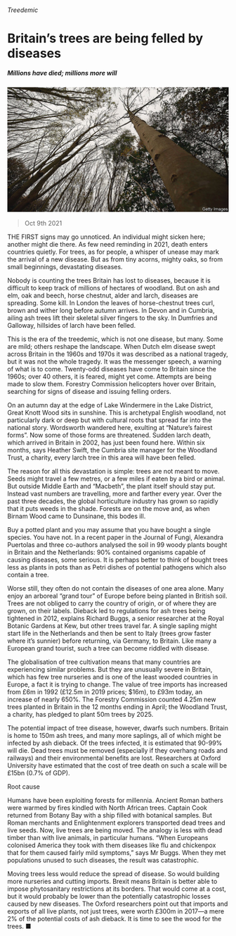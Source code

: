 ###### Treedemic

# Britain’s trees are being felled by diseases 

##### Millions have died; millions more will 

![image](images/20211009_BRP001_0.jpg) 

> Oct 9th 2021 

THE FIRST signs may go unnoticed. An individual might sicken here; another might die there. As few need reminding in 2021, death enters countries quietly. For trees, as for people, a whisper of unease may mark the arrival of a new disease. But as from tiny acorns, mighty oaks, so from small beginnings, devastating diseases.

Nobody is counting the trees Britain has lost to diseases, because it is difficult to keep track of millions of hectares of woodland. But on ash and elm, oak and beech, horse chestnut, alder and larch, diseases are spreading. Some kill. In London the leaves of horse-chestnut trees curl, brown and wither long before autumn arrives. In Devon and in Cumbria, ailing ash trees lift their skeletal silver fingers to the sky. In Dumfries and Galloway, hillsides of larch have been felled.


This is the era of the treedemic, which is not one disease, but many. Some are mild; others reshape the landscape. When Dutch elm disease swept across Britain in the 1960s and 1970s it was described as a national tragedy, but it was not the whole tragedy. It was the messenger speech, a warning of what is to come. Twenty-odd diseases have come to Britain since the 1960s; over 40 others, it is feared, might yet come. Attempts are being made to slow them. Forestry Commission helicopters hover over Britain, searching for signs of disease and issuing felling orders.

On an autumn day at the edge of Lake Windermere in the Lake District, Great Knott Wood sits in sunshine. This is archetypal English woodland, not particularly dark or deep but with cultural roots that spread far into the national story. Wordsworth wandered here, exulting at “Nature’s fairest forms”. Now some of those forms are threatened. Sudden larch death, which arrived in Britain in 2002, has just been found here. Within six months, says Heather Swift, the Cumbria site manager for the Woodland Trust, a charity, every larch tree in this area will have been felled.

The reason for all this devastation is simple: trees are not meant to move. Seeds might travel a few metres, or a few miles if eaten by a bird or animal. But outside Middle Earth and “Macbeth”, the plant itself should stay put. Instead vast numbers are travelling, more and farther every year. Over the past three decades, the global horticulture industry has grown so rapidly that it puts weeds in the shade. Forests are on the move and, as when Birnam Wood came to Dunsinane, this bodes ill.

Buy a potted plant and you may assume that you have bought a single species. You have not. In a recent paper in the Journal of Fungi, Alexandra Puertolas and three co-authors analysed the soil in 99 woody plants bought in Britain and the Netherlands: 90% contained organisms capable of causing diseases, some serious. It is perhaps better to think of bought trees less as plants in pots than as Petri dishes of potential pathogens which also contain a tree.

Worse still, they often do not contain the diseases of one area alone. Many enjoy an arboreal “grand tour” of Europe before being planted in British soil. Trees are not obliged to carry the country of origin, or of where they are grown, on their labels. Dieback led to regulations for ash trees being tightened in 2012, explains Richard Buggs, a senior researcher at the Royal Botanic Gardens at Kew, but other trees travel far. A single sapling might start life in the Netherlands and then be sent to Italy (trees grow faster where it’s sunnier) before returning, via Germany, to Britain. Like many a European grand tourist, such a tree can become riddled with disease.

The globalisation of tree cultivation means that many countries are experiencing similar problems. But they are unusually severe in Britain, which has few tree nurseries and is one of the least wooded countries in Europe, a fact it is trying to change. The value of tree imports has increased from £6m in 1992 (£12.5m in 2019 prices; $16m), to £93m today, an increase of nearly 650%. The Forestry Commission counted 4.25m new trees planted in Britain in the 12 months ending in April; the Woodland Trust, a charity, has pledged to plant 50m trees by 2025.

The potential impact of tree disease, however, dwarfs such numbers. Britain is home to 150m ash trees, and many more saplings, all of which might be infected by ash dieback. Of the trees infected, it is estimated that 90-99% will die. Dead trees must be removed (especially if they overhang roads and railways) and their environmental benefits are lost. Researchers at Oxford University have estimated that the cost of tree death on such a scale will be £15bn (0.7% of GDP).

Root cause

Humans have been exploiting forests for millennia. Ancient Roman bathers were warmed by fires kindled with North African trees. Captain Cook returned from Botany Bay with a ship filled with botanical samples. But Roman merchants and Enlightenment explorers transported dead trees and live seeds. Now, live trees are being moved. The analogy is less with dead timber than with live animals, in particular humans. “When Europeans colonised America they took with them diseases like flu and chickenpox that for them caused fairly mild symptoms,” says Mr Buggs. When they met populations unused to such diseases, the result was catastrophic.

Moving trees less would reduce the spread of disease. So would building more nurseries and cutting imports. Brexit means Britain is better able to impose phytosanitary restrictions at its borders. That would come at a cost, but it would probably be lower than the potentially catastrophic losses caused by new diseases. The Oxford researchers point out that imports and exports of all live plants, not just trees, were worth £300m in 2017—a mere 2% of the potential costs of ash dieback. It is time to see the wood for the trees. ■

